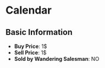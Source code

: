 # Calendar

## Basic Information

- **Buy Price**: 1$
- **Sell Price**: 1$
- **Sold by Wandering Salesman**: NO